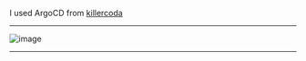 I used ArgoCD from [killercoda](https://killercoda.com/koksay/course/gitops_argocd)

---

![image](https://github.com/AKACHI-4/DevOps/assets/99159580/256314a1-1063-4564-9c35-57ed4cad915a)

---
